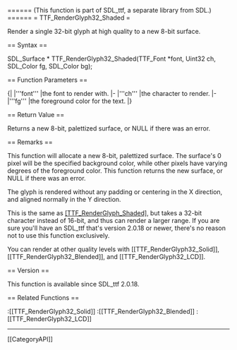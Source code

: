 ====== (This function is part of SDL_ttf, a separate library from SDL.) ======
= TTF_RenderGlyph32_Shaded =

Render a single 32-bit glyph at high quality to a new 8-bit surface.

== Syntax ==

<syntaxhighlight lang='c'>
SDL_Surface * TTF_RenderGlyph32_Shaded(TTF_Font *font,
                Uint32 ch, SDL_Color fg, SDL_Color bg);
</syntaxhighlight>

== Function Parameters ==

{|
|'''font'''
|the font to render with.
|-
|'''ch'''
|the character to render.
|-
|'''fg'''
|the foreground color for the text.
|}

== Return Value ==

Returns a new 8-bit, palettized surface, or NULL if there was an error.

== Remarks ==

This function will allocate a new 8-bit, palettized surface. The surface's
0 pixel will be the specified background color, while other pixels have
varying degrees of the foreground color. This function returns the new
surface, or NULL if there was an error.

The glyph is rendered without any padding or centering in the X direction,
and aligned normally in the Y direction.

This is the same as [[TTF_RenderGlyph_Shaded]](), but takes a 32-bit
character instead of 16-bit, and thus can render a larger range. If you are
sure you'll have an SDL_ttf that's version 2.0.18 or newer, there's no
reason not to use this function exclusively.

You can render at other quality levels with [[TTF_RenderGlyph32_Solid]],
[[TTF_RenderGlyph32_Blended]], and [[TTF_RenderGlyph32_LCD]].

== Version ==

This function is available since SDL_ttf 2.0.18.

== Related Functions ==

:[[TTF_RenderGlyph32_Solid]]
:[[TTF_RenderGlyph32_Blended]]
:[[TTF_RenderGlyph32_LCD]]

----
[[CategoryAPI]]


